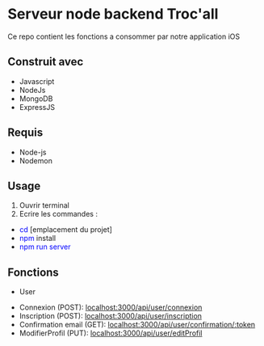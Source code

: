# Serveur node backend Troc'all
Ce repo contient les fonctions a consommer par notre application iOS 

## Construit avec
- Javascript 
- NodeJs 
- MongoDB 
- ExpressJS

## Requis
- Node-js
- Nodemon

## Usage
1. Ouvrir terminal
2. Ecrire les commandes :
- <span style="color:blue">cd </span>[emplacement du projet]
- <span style="color:blue">npm </span>install
- <span style="color:blue">npm run server</span>

## Fonctions
* User
- Connexion (POST): <a href ="localhost:3000/api/user/connexion">localhost:3000/api/user/connexion</a>
- Inscription (POST): <a href ="localhost:3000/api/user/inscription">localhost:3000/api/user/inscription</a>
- Confirmation email (GET): <a href ="localhost:3000/api/confirmation/:token">localhost:3000/api/user/confirmation/:token</a>
- ModifierProfil (PUT): <a href ="localhost:3000/api/editProfil">localhost:3000/api/user/editProfil</a>


